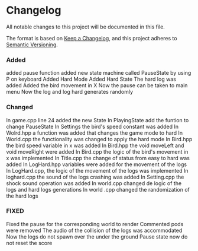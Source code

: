 # Changelog

All notable changes to this project will be documented in this file.

The format is based on [Keep a Changelog](https://keepachangelog.com/en/1.1.0/),
and this project adheres to [Semantic Versioning](https://semver.org/spec/v2.0.0.html).

### Added
added pause function
added new state machine called PauseState by using P on keyboard
Added Hard Mode
Added Hard State 
The hard log was added 
Added the bird movement in X
Now the pause can be taken to main menu
Now the log and log hard generates randomly

### Changed
In game.cpp line 24 added the new State
In PlayingState add the funtion to change PauseState
In Settings the bird's speed constant was added
In Wolrd.hpp a function was added that changes the game mode to hard 
In World.cpp the functionality was changed to apply the hard mode 
In Bird.hpp the bird speed variable in x was added
In Bird.hpp the void moveLeft and void moveRight were added
In Bird.cpp the logic of the bird's movement in x was implemented
In Title.cpp the change of status from easy to hard was added
In LogHard.hpp variables were added for the movement of the logs
In LogHard.cpp, the logic of the movement of the logs was implemented 
In loghard.cpp the sound of the logs crashing was added
In Setting.cpp the shock sound operation was added
In world.cpp changed de logic of the logs and hard logs generations
In world .cpp changed the randomization of the hard logs 

### FIXED
Fixed the pause for the corresponding world to render
Commented pods were removed
The audio of the collision of the logs was accommodated
Now the logs do not spawn over the under the ground
Pause state now do not reset the score